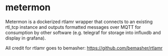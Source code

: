 # metermon

Metermon is a dockerized rtlamr wrapper that connects to an existing rtl_tcp instance and outputs formatted messages over MQTT for consumption by other software (e.g. telegraf for storage into influxdb and display in grafana).  

All credit for rtlamr goes to bemasher: https://github.com/bemasher/rtlamr
